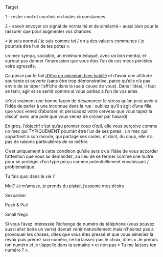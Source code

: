 Target

1 - rester cool et courtois en toutes circonstances

2 - savoir envoyer un signal de normalité et de similarité – aussi bien pour la rassurer que pour augmenter vos chances

« je suis normal / je suis comme toi / on a des valeurs communes / je pourrais être l’un de tes potes ».

un mec sympa, sociable, un minimum éduqué, avec un bon mental, et surtout pas donner l’impression que vous êtes l’un de ces mecs pénibles voire agressifs.

Ça passe par le fait [d’être un minimum bien habillé](http://www.frenchtouchseduction.com/mode-homme-look-comment-bien-s-habiller) et d’avoir une attitude souriante et ouverte (sans être trop démonstrative, parce qu’elle n’a pas envie de se taper l’affiche dans la rue à cause de vous). Dans l’idéal, il faut se tenir, agir et se sentir comme si vous parliez à l’un de vos amis.

(c’est vraiment une bonne façon de désamorcer le stress qu’on peut avoir à l’idée de parler à une inconnue dans la rue : oubliez qu’il s’agit d’une fille que vous venez d’aborder, et persuadez votre cerveau que vous tapez la discut’ avec une pote que vous venez de croiser par hasard)

En gros, l’objectif c’est qu’au premier coup d’œil, elle vous perçoive comme un mec qui TYPIQUEMENT pourrait être l’un de ses potes ; un mec qui appartient à son monde, qui partage ses codes, et dont, du coup, elle n’a pas de raisons particulières de se méfier.

C’est uniquement à cette condition qu’elle sera ok à l’idée de vous accorder l’attention que vous lui demandez, au lieu de se fermer comme une huitre pour se protéger d’un type perçu comme potentiellement envahissant / problématique.

Tu fais quoi dans la vie ?

Moi? Je m’amuse, je prends du plaisir, j’assume mes désirs

Sexualiser

Push & Pull

Small Negs

Si vous l’avez intéressée l’échange de numéro de téléphone (vous pouvez aussi aller boire un verre) devrait venir naturellement mais n’hésitez pas à provoquer les choses, dites que vous êtes pressé et que vous aimeriez la revoir puis prenez son numéro, ne lui laissez pas le choix, dites « Je prends ton numéro et je t’appelle dans la semaine » et non pas « Tu me laisses ton numéro ? ».